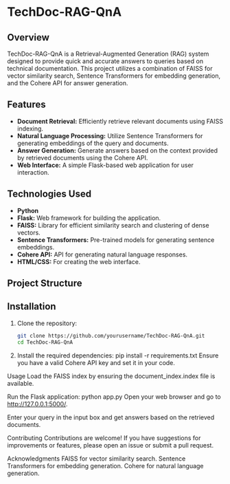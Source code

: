 # TechDoc-RAG-QnA

## Overview

TechDoc-RAG-QnA is a Retrieval-Augmented Generation (RAG) system designed to provide quick and accurate answers to queries based on technical documentation. This project utilizes a combination of FAISS for vector similarity search, Sentence Transformers for embedding generation, and the Cohere API for answer generation.

## Features

- **Document Retrieval:** Efficiently retrieve relevant documents using FAISS indexing.
- **Natural Language Processing:** Utilize Sentence Transformers for generating embeddings of the query and documents.
- **Answer Generation:** Generate answers based on the context provided by retrieved documents using the Cohere API.
- **Web Interface:** A simple Flask-based web application for user interaction.

## Technologies Used

- **Python**
- **Flask:** Web framework for building the application.
- **FAISS:** Library for efficient similarity search and clustering of dense vectors.
- **Sentence Transformers:** Pre-trained models for generating sentence embeddings.
- **Cohere API:** API for generating natural language responses.
- **HTML/CSS:** For creating the web interface.

## Project Structure

## Installation

1. Clone the repository:

   ```bash
   git clone https://github.com/yourusername/TechDoc-RAG-QnA.git
   cd TechDoc-RAG-QnA
2. Install the required dependencies:
pip install -r requirements.txt
Ensure you have a valid Cohere API key and set it in your code.

Usage
Load the FAISS index by ensuring the document_index.index file is available.

Run the Flask application:
python app.py
Open your web browser and go to http://127.0.0.1:5000/.

Enter your query in the input box and get answers based on the retrieved documents.

Contributing
Contributions are welcome! If you have suggestions for improvements or features, please open an issue or submit a pull request.

Acknowledgments
FAISS for vector similarity search.
Sentence Transformers for embedding generation.
Cohere for natural language generation.
